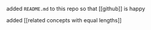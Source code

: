 added `README.md` to this repo so that [[github]] is happy

added [[related concepts with equal lengths]]
